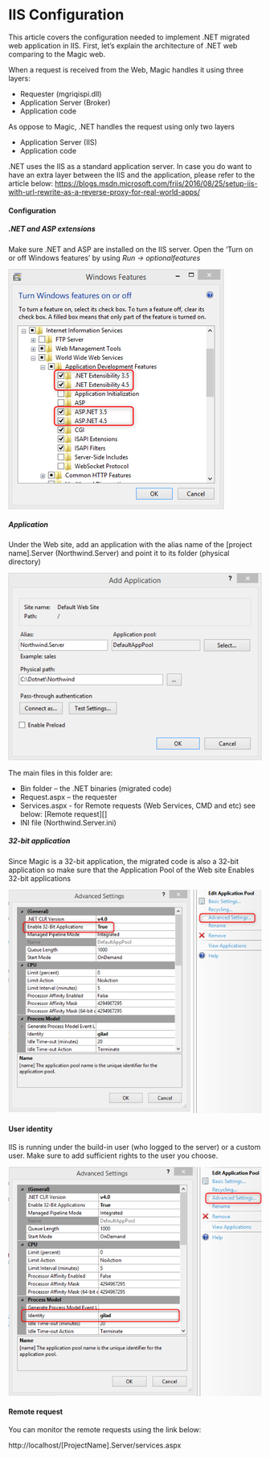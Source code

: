﻿# IIS Configuration

This article covers the configuration needed to implement .NET migrated web application in IIS.
First, let’s explain the architecture of .NET web comparing to the Magic web.

When a request is received from the Web, Magic handles it using three layers:
-	Requester (mgriqispi.dll)
-	Application Server (Broker)
-	Application code

As oppose to Magic, .NET handles the request using only two layers
-	Application Server (IIS)
-	Application code

.NET uses the IIS as a standard application server.
In case you do want to have an extra layer between the IIS and the application, please refer to the article below:
https://blogs.msdn.microsoft.com/friis/2016/08/25/setup-iis-with-url-rewrite-as-a-reverse-proxy-for-real-world-apps/


#### Configuration

##### .NET and ASP extensions

Make sure .NET and ASP are installed on the IIS server.
Open the  ‘Turn on or off Windows features’ by using 
*Run -> optionalfeatures*

![](NETASPExt.png)

##### Application

Under the Web site, add an application with the alias name of the [project 
name].Server (Northwind.Server) and point it to its folder (physical directory)

![](AddApplication.png)

The main files in this folder are:
-	Bin folder – the .NET binaries (migrated code)
-	Request.aspx – the requester
-	Services.aspx  - for Remote requests (Web Services, CMD and etc) see below: [Remote request][]
-  INI file (Northwind.Server.ini)



##### 32-bit application

Since Magic is a 32-bit application, the migrated code is also a 32-bit application so make sure that the Application Pool of the Web site Enables 32-bit applications

![](32bit.png)


#### User identity 

IIS is running under the build-in user (who logged to the server) or a custom user. Make sure to add sufficient rights to the user you choose.

![](IIS_ID.png)


#### Remote request

You can monitor the remote requests using the link below:

http://localhost/[ProjectName].Server/services.aspx








